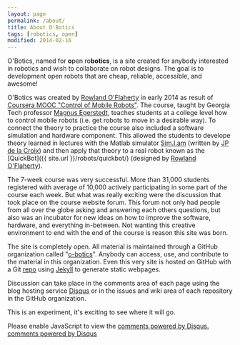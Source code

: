 ```yaml
---
layout: page
permalink: /about/
title: About O'Botics
tags: [robotics, open]
modified: 2014-02-16
---
```


O'Botics, named for **o**pen ro**botics**, is a site created for anybody interested in robotics and wish to collaborate on robot designs. The goal is to development open robots that are cheap, reliable, accessible, and awesome!

O'Botics was created by [Rowland O'Flaherty](rowlandoflaherty.com) in early 2014 as result of [Coursera MOOC "Control of Mobile Robots"](https://www.coursera.org/course/conrob). The course, taught by Georgia Tech professor [Magnus Egerstedt](http://users.ece.gatech.edu/~magnus/),  teaches students at a college level how to control mobile robots (i.e. get robots to move in a desirable way). To connect the theory to practice the course also included a software simulation and hardware component. This allowed the students to develope theory learned in lectures with the Matlab simulator [Sim.I.am](http://jdelacroix.github.io/simiam/) (written by [JP de la Croix](http://jpdelacroix.com/)) and then apply that theory to a real robot known as the [QuickBot]({{ site.url }}/robots/quickbot/) (designed by [Rowland O'Flaherty](rowlandoflaherty.com)).

The 7-week course was very successful. More than 31,000 students registered with average of 10,000 actively participating in some part of the course each week. But what was really exciting were the discussion that took place on the course website forum. This forum not only had people from all over the globe asking and answering each others questions, but also was an incubator for new ideas on how to improve the software, hardware, and everything in-between. Not wanting this creative environment to end with the end of the course is reason this site was born.

The site is completely open. All material is maintained through a GitHub organization called "[o-botics](https://github.com/o-botics)". Anybody can access, use, and contribute to the material in this organization. Even this very site is hosted on GitHub with a Git [repo](https://github.com/o-botics/o-botics.github.io) using [Jekyll](http://jekyllrb.com/) to generate static webpages.

Discussion can take place in the comments area of each page using the blog hosting service [Disqus](http://disqus.com/) or in the issues and wiki area of each repository in the GitHub organization.

This is an experiment, it's exciting to see where it will go.

<div id="disqus_thread"></div>
<script type="text/javascript">
    /* * * CONFIGURATION VARIABLES: EDIT BEFORE PASTING INTO YOUR WEBPAGE * * */
    // var disqus_shortname = 'testing-o-botics'; // required: replace example with your forum shortname
    {% if site.url == "http://o-botics.org" %}
      var disqus_shortname = 'o-botics'; // required: replace example with your forum shortname
    {% endif %}

    /* * * DON'T EDIT BELOW THIS LINE * * */
    (function() {
        var dsq = document.createElement('script'); dsq.type = 'text/javascript'; dsq.async = true;
        dsq.src = '//' + disqus_shortname + '.disqus.com/embed.js';
        (document.getElementsByTagName('head')[0] || document.getElementsByTagName('body')[0]).appendChild(dsq);
    })();
</script>
<noscript>Please enable JavaScript to view the <a href="http://disqus.com/?ref_noscript">comments powered by Disqus.</a></noscript>
<a href="http://disqus.com" class="dsq-brlink">comments powered by <span class="logo-disqus">Disqus</span></a>
